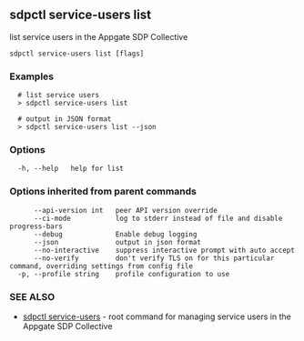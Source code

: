 ## sdpctl service-users list

list service users in the Appgate SDP Collective

```
sdpctl service-users list [flags]
```

### Examples

```
  # list service users
  > sdpctl service-users list

  # output in JSON format
  > sdpctl service-users list --json
```

### Options

```
  -h, --help   help for list
```

### Options inherited from parent commands

```
      --api-version int   peer API version override
      --ci-mode           log to stderr instead of file and disable progress-bars
      --debug             Enable debug logging
      --json              output in json format
      --no-interactive    suppress interactive prompt with auto accept
      --no-verify         don't verify TLS on for this particular command, overriding settings from config file
  -p, --profile string    profile configuration to use
```

### SEE ALSO

* [sdpctl service-users](sdpctl_service-users.md)	 - root command for managing service users in the Appgate SDP Collective

